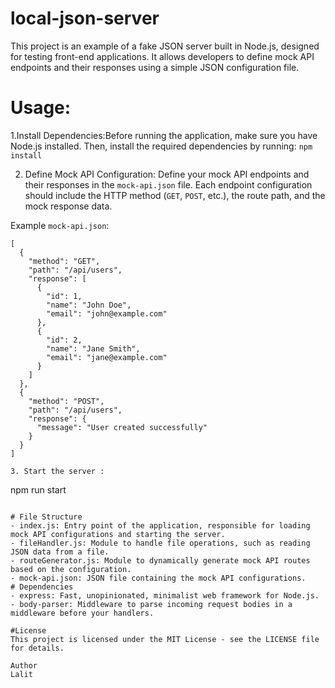 # local-json-server
This project is an example of a fake JSON server built in Node.js, designed for testing front-end applications. It allows developers to define mock API endpoints and their responses using a simple JSON configuration file.

# Usage: 
1.Install Dependencies:Before running the application, make sure you have Node.js installed. Then, install the required dependencies by running:
```npm install```


2. Define Mock API Configuration: Define your mock API endpoints and their responses in the `mock-api.json` file. Each endpoint configuration should include the HTTP method (`GET`, `POST`, etc.), the route path, and the mock response data.

Example `mock-api.json`:
```
[
  {
    "method": "GET",
    "path": "/api/users",
    "response": [
      {
        "id": 1,
        "name": "John Doe",
        "email": "john@example.com"
      },
      {
        "id": 2,
        "name": "Jane Smith",
        "email": "jane@example.com"
      }
    ]
  },
  {
    "method": "POST",
    "path": "/api/users",
    "response": {
      "message": "User created successfully"
    }
  }
]

3. Start the server :
```
npm run start 
```

# File Structure
- index.js: Entry point of the application, responsible for loading mock API configurations and starting the server.
- fileHandler.js: Module to handle file operations, such as reading JSON data from a file.
- routeGenerator.js: Module to dynamically generate mock API routes based on the configuration.
- mock-api.json: JSON file containing the mock API configurations.
# Dependencies
- express: Fast, unopinionated, minimalist web framework for Node.js.
- body-parser: Middleware to parse incoming request bodies in a middleware before your handlers.

#License
This project is licensed under the MIT License - see the LICENSE file for details.

Author
Lalit
